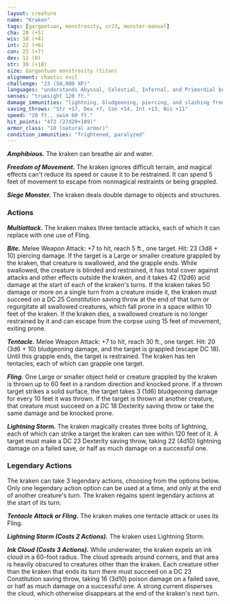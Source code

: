 ```yaml
---
layout: creature
name: "Kraken"
tags: [gargantuan, monstrosity, cr23, monster-manual]
cha: 20 (+5)
wis: 18 (+4)
int: 22 (+6)
con: 25 (+7)
dex: 11 (0)
str: 30 (+10)
size: Gargantuan monstrosity (titan)
alignment: chaotic evil
challenge: "23 (50,000 XP)"
languages: "understands Abyssal, Celestial, Infernal, and Primordial but can't speak, telepathy 120 ft."
senses: "truesight 120 ft."
damage_immunities: "lightning, bludgeoning, piercing, and slashing from nonmagical weapons"
saving_throws: "Str +17, Dex +7, Con +14, Int +13, Wis +11"
speed: "20 ft., swim 60 ft."
hit_points: "472 (27d20+189)"
armor_class: "18 (natural armor)"
condition_immunities: "frightened, paralyzed"
---
```


***Amphibious.*** The kraken can breathe air and water.

***Freedom of Movement.*** The kraken ignores difficult terrain, and magical effects can't reduce its speed or cause it to be restrained. It can spend 5 feet of movement to escape from nonmagical restraints or being grappled.

***Siege Monster.*** The kraken deals double damage to objects and structures.

### Actions

***Multiattack.*** The kraken makes three tentacle attacks, each of which it can replace with one use of Fling.

***Bite.*** Melee Weapon Attack: +7 to hit, reach 5 ft., one target. Hit: 23 (3d8 + 10) piercing damage. If the target is a Large or smaller creature grappled by the kraken, that creature is swallowed, and the grapple ends. While swallowed, the creature is blinded and restrained, it has total cover against attacks and other effects outside the kraken, and it takes 42 (12d6) acid damage at the start of each of the kraken's turns. If the kraken takes 50 damage or more on a single turn from a creature inside it, the kraken must succeed on a DC 25 Constitution saving throw at the end of that turn or regurgitate all swallowed creatures, which fall prone in a space within 10 feet of the kraken. If the kraken dies, a swallowed creature is no longer restrained by it and can escape from the corpse using 15 feet of movement, exiting prone.

***Tentacle.*** Melee Weapon Attack: +7 to hit, reach 30 ft., one target. Hit: 20 (3d6 + 10) bludgeoning damage, and the target is grappled (escape DC 18). Until this grapple ends, the target is restrained. The kraken has ten tentacles, each of which can grapple one target.

***Fling.*** One Large or smaller object held or creature grappled by the kraken is thrown up to 60 feet in a random direction and knocked prone. If a thrown target strikes a solid surface, the target takes 3 (1d6) bludgeoning damage for every 10 feet it was thrown. If the target is thrown at another creature, that creature must succeed on a DC 18 Dexterity saving throw or take the same damage and be knocked prone.

***Lightning Storm.*** The kraken magically creates three bolts of lightning, each of which can strike a target the kraken can see within 120 feet of it. A target must make a DC 23 Dexterity saving throw, taking 22 (4d10) lightning damage on a failed save, or half as much damage on a successful one.

### Legendary Actions

The kraken can take 3 legendary actions, choosing from the options below. Only one legendary action option can be used at a time, and only at the end of another creature's turn. The kraken regains spent legendary actions at the start of its turn.

***Tentacle Attack or Fling.*** The kraken makes one tentacle attack or uses its Fling.

***Lightning Storm (Costs 2 Actions).*** The kraken uses Lightning Storm.

***Ink Cloud (Costs 3 Actions).*** While underwater, the kraken expels an ink cloud in a 60-foot radius. The cloud spreads around corners, and that area is heavily obscured to creatures other than the kraken. Each creature other than the kraken that ends its turn there must succeed on a DC 23 Constitution saving throw, taking 16 (3d10) poison damage on a failed save, or half as much damage on a successful one. A strong current disperses the cloud, which otherwise disappears at the end of the kraken's next turn.